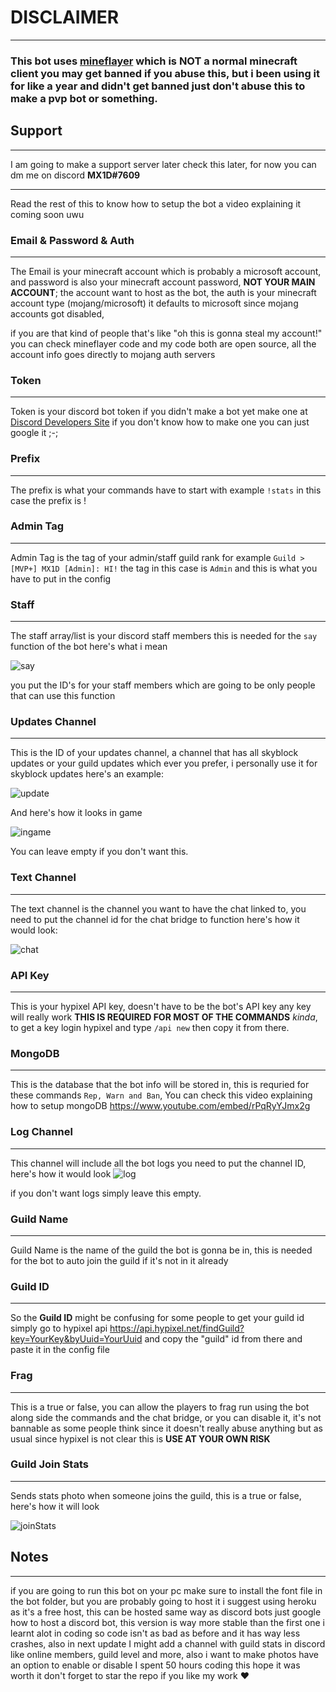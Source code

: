# DISCLAIMER
---
### This bot uses [mineflayer](https://www.npmjs.com/package/mineflayer) which is NOT a normal minecraft client you may get banned if you abuse this, but i been using it for like a year and didn't get banned just don't abuse this to make a pvp bot or something.

## Support
---
I am going to make a support server later check this later, for now you can dm me on discord **MX1D#7609**

---
Read the rest of this to know how to setup the bot a video explaining it coming soon uwu

### Email & Password & Auth
---
The Email is your minecraft account which is probably a microsoft account, and password is also your minecraft account password, **NOT YOUR MAIN ACCOUNT**; the account want to host as the bot, the auth is your minecraft account type (mojang/microsoft) it defaults to microsoft since mojang accounts got disabled,

if you are that kind of people that's like "oh this is gonna steal my account!" you can check mineflayer code and my code both are open source, all the account info goes directly to mojang auth servers

### Token
---
Token is your discord bot token if you didn't make a bot yet make one at [Discord Developers Site](https://discord.com/developers/applications) if you don't know how to make one you can just google it ;-;

### Prefix
---
The prefix is what your commands have to start with example `!stats` in this case the prefix is !

### Admin Tag
---
Admin Tag is the tag of your admin/staff guild rank for example `Guild > [MVP+] MX1D [Admin]: HI!` the tag in this case is `Admin` and this is what you have to put in the config

### Staff
---
The staff array/list is your discord staff members this is needed for the `say` function of the bot here's what i mean

![say](https://cdn.discordapp.com/attachments/850843468938870824/953972107086299146/unknown.png)

you put the ID's for your staff members which are going to be only people that can use this function

### Updates Channel
---
This is the ID of your updates channel, a channel that has all skyblock updates or your guild updates which ever you prefer, i personally use it for skyblock updates here's an example:

![update](https://cdn.discordapp.com/attachments/850843468938870824/953972991606280232/unknown.png)

And here's how it looks in game

![ingame](https://cdn.discordapp.com/attachments/850843468938870824/953973194094690334/unknown.png)

You can leave empty if you don't want this.

### Text Channel
---
The text channel is the channel you want to have the chat linked to, you need to put the channel id for the chat bridge to function here's how it would look:

![chat](https://cdn.discordapp.com/attachments/850843468938870824/953974461244260432/unknown.png)

### API Key
---
This is your hypixel API key, doesn't have to be the bot's API key any key will really work **THIS IS REQUIRED FOR MOST OF THE COMMANDS** *kinda*, to get a key login hypixel and type `/api new` then copy it from there.

### MongoDB
---
This is the database that the bot info will be stored in, this is requried for these commands `Rep, Warn and Ban`, You can check this video explaining how to setup mongoDB 
https://www.youtube.com/embed/rPqRyYJmx2g

### Log Channel
---
This channel will include all the bot logs you need to put the channel ID, here's how it would look 
![log](https://cdn.discordapp.com/attachments/850843468938870824/953976657000144946/unknown.png)

if you don't want logs simply leave this empty.

### Guild Name
---
Guild Name is the name of the guild the bot is gonna be in, this is needed for the bot to auto join the guild if it's not in it already

### Guild ID
---
So the **Guild ID** might be confusing for some people to get your guild id simply go to hypixel api https://api.hypixel.net/findGuild?key=YourKey&byUuid=YourUuid and copy the "guild" id from there and paste it in the config file

### Frag
---
This is a true or false, you can allow the players to frag run using the bot along side the commands and the chat bridge, or you can disable it, it's not bannable as some people think since it doesn't really abuse anything but as usual since hypixel is not clear this is **USE AT YOUR OWN RISK**

### Guild Join Stats
---
Sends stats photo when someone joins the guild, this is a true or false, here's how it will look

![joinStats](https://cdn.discordapp.com/attachments/850843468938870824/953978122565476423/unknown.png)


## Notes
---
if you are going to run this bot on your pc make sure to install the font file in the bot folder, but you are probably going to host it i suggest using heroku as it's a free host, this can be hosted same way as discord bots just google how to host a discord bot, this version is way more stable than the first one i learnt alot in coding so code isn't as bad as before and it has way less crashes, also in next update I might add a channel with guild stats in discord like online members, guild level and more, also i want to make photos have an option to enable or disable I spent 50 hours coding this hope it was worth it don't forget to star the repo if you like my work ❤️